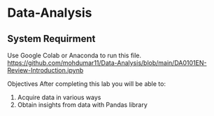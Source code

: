# Data-Analysis

## System Requirment
Use Google Colab or Anaconda to run this file.
https://github.com/mohdumar11/Data-Analysis/blob/main/DA0101EN-Review-Introduction.ipynb

Objectives
After completing this lab you will be able to:
1. Acquire data in various ways
2. Obtain insights from data with Pandas library

